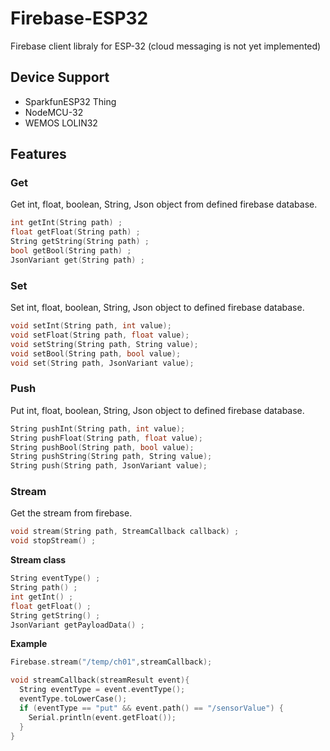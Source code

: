 # Firebase-ESP32
Firebase client libraly for ESP-32 (cloud messaging is not yet implemented)
## Device Support

 * SparkfunESP32 Thing
 * NodeMCU-32
 * WEMOS LOLIN32
 
## Features

### Get

Get int, float, boolean, String, Json object from defined firebase database.
```c++
int getInt(String path) ;
float getFloat(String path) ;
String getString(String path) ;
bool getBool(String path) ;
JsonVariant get(String path) ;
```


### Set

Set int, float, boolean, String, Json object to defined firebase database.

```c++
void setInt(String path, int value);
void setFloat(String path, float value);
void setString(String path, String value);
void setBool(String path, bool value);
void set(String path, JsonVariant value);
```

### Push

Put int, float, boolean, String, Json object to defined firebase database.

```c++
String pushInt(String path, int value);
String pushFloat(String path, float value);
String pushBool(String path, bool value);
String pushString(String path, String value);
String push(String path, JsonVariant value);
```


### Stream

Get the stream from firebase.

```c++
void stream(String path, StreamCallback callback) ;
void stopStream() ;
```

**Stream class**

```c++
String eventType() ;
String path() ;
int getInt() ;
float getFloat() ;
String getString() ;
JsonVariant getPayloadData() ;
```

**Example**

```c++
Firebase.stream("/temp/ch01",streamCallback);

void streamCallback(streamResult event){
  String eventType = event.eventType();
  eventType.toLowerCase();
  if (eventType == "put" && event.path() == "/sensorValue") {
    Serial.println(event.getFloat());
  }
}
```


